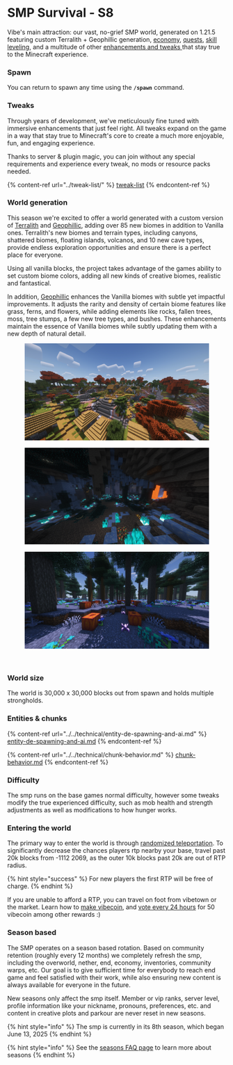 # SMP Survival - S8

Vibe's main attraction: our vast, no-grief SMP world, generated on 1.21.5 featuring custom Terralith + Geophillic generation, [economy](../economy.md), [quests](../questing.md), [skill](../skill-leveling.md) [leveling](../skill-leveling.md), and a multitude of other [enhancements and tweaks ](./#tweaks)that stay true to the Minecraft experience.

### Spawn

You can return to spawn any time using the **`/spawn`** command.

### Tweaks

Through years of development, we've meticulously fine tuned with immersive enhancements that just feel right. All tweaks expand on the game in a way that stay true to Minecraft's core to create a much more enjoyable, fun, and engaging experience.

Thanks to server & plugin magic, you can join without any special requirements and experience every tweak, no mods or resource packs needed.&#x20;

{% content-ref url="../tweak-list/" %}
[tweak-list](../tweak-list/)
{% endcontent-ref %}

### World generation

This season we're excited to offer a world generated with a custom version of [Terralith](https://www.stardustlabs.net/datapacks#Terralith) and [Geophillic](https://www.curseforge.com/minecraft/mc-mods/geophilic), adding over 85 new biomes in addition to Vanilla ones. Terralith's new biomes and terrain types, including canyons, shattered biomes, floating islands, volcanos, and 10 new cave types, provide endless exploration opportunities and ensure there is a perfect place for everyone.

Using all vanilla blocks, the project takes advantage of the games ability to set custom biome colors, adding all new kinds of creative biomes, realistic and fantastical.

In addition, [Geophillic](https://www.curseforge.com/minecraft/mc-mods/geophilic) enhances the Vanilla biomes with subtle yet impactful improvements. It adjusts the rarity and density of certain biome features like grass, ferns, and flowers, while adding elements like rocks, fallen trees, moss, tree stumps, a few new tree types, and bushes. These enhancements maintain the essence of Vanilla biomes while subtly updating them with a new depth of natural detail.

<div><figure><img src="../../.gitbook/assets/2023-05-15_23.57.29.png" alt=""><figcaption></figcaption></figure> <figure><img src="../../.gitbook/assets/2023-05-17_22.48.12.png" alt=""><figcaption></figcaption></figure> <figure><img src="../../.gitbook/assets/2023-05-24_22.58.53.png" alt=""><figcaption></figcaption></figure> <figure><img src="../../.gitbook/assets/2023-05-15_23.52.04.png" alt=""><figcaption></figcaption></figure></div>

### World size

The world is 30,000 x 30,000 blocks out from spawn and holds multiple strongholds.

### Entities & chunks

{% content-ref url="../../technical/entity-de-spawning-and-ai.md" %}
[entity-de-spawning-and-ai.md](../../technical/entity-de-spawning-and-ai.md)
{% endcontent-ref %}

{% content-ref url="../../technical/chunk-behavior.md" %}
[chunk-behavior.md](../../technical/chunk-behavior.md)
{% endcontent-ref %}

### Difficulty

The smp runs on the base games normal difficulty, however some tweaks modify the true experienced difficulty, such as mob health and strength adjustments as well as modifications to how hunger works.

### Entering the world

The primary way to enter the world is through [randomized teleportation](../random-teleporting-rtp.md). To significantly decrease the chances players rtp nearby your base, travel past 20k blocks from -1112 2069, as the outer 10k blocks past 20k are out of RTP radius.

{% hint style="success" %}
For new players the first RTP will be free of charge.
{% endhint %}

If you are unable to afford a RTP, you can travel on foot from vibetown or the market. Learn how to [make vibecoin](../economy.md#making-money), and [vote every 24 hours](../../general/misc./voting.md) for 50 vibecoin among other rewards :)

### Season based

The SMP operates on a season based rotation. Based on community retention (roughly every 12 months) we completely refresh the smp, including the overworld, nether, end, economy, inventories, community warps, etc. Our goal is to give sufficient time for everybody to reach end game and feel satisfied with their work, while also ensuring new content is always available for everyone in the future.

New seasons only affect the smp itself. Member or vip ranks, server level, profile information like your nickname, pronouns, preferences, etc. and content in creative plots and parkour are never reset in new seasons.

{% hint style="info" %}
The smp is currently in its 8th season, which began June 13, 2025
{% endhint %}

{% hint style="info" %}
See the [seasons FAQ page](season-information.md) to learn more about seasons
{% endhint %}

